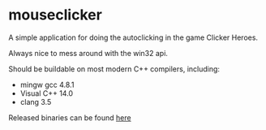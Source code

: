 # mouseclicker

A simple application for doing the autoclicking in the game Clicker Heroes.

Always nice to mess around with the win32 api.

Should be buildable on most modern C++ compilers, including:

- mingw gcc 4.8.1
- Visual C++ 14.0
- clang 3.5

Released binaries can be found [here](https://github.com/dhedegaard/mouseclicker/releases)
